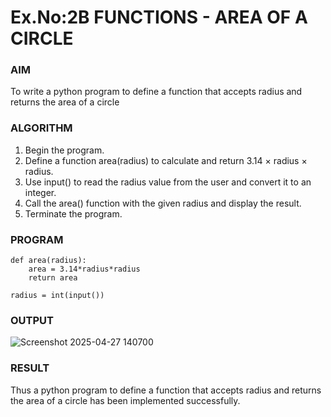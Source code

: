 # Ex.No:2B FUNCTIONS - AREA OF A CIRCLE

### AIM  
To write a python program to define a function that accepts radius and returns the area of a circle

### ALGORITHM

1. Begin the program.
2. Define a function area(radius) to calculate and return 3.14 × radius × radius.
3. Use input() to read the radius value from the user and convert it to an integer.
4. Call the area() function with the given radius and display the result.
5. Terminate the program.

### PROGRAM
```
def area(radius):
    area = 3.14*radius*radius
    return area

radius = int(input()) 

```
### OUTPUT
![Screenshot 2025-04-27 140700](https://github.com/user-attachments/assets/a4908005-27e2-434a-8af5-0b0dbdbe84d9)

### RESULT
Thus a python program to define a function that accepts radius and returns the area of a circle has been implemented successfully.
